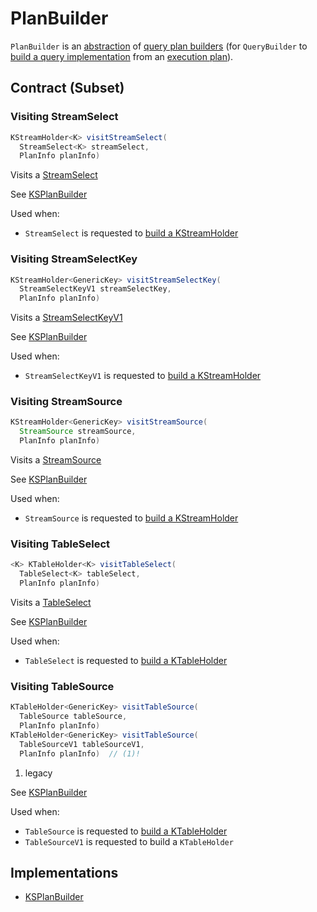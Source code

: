 # PlanBuilder

`PlanBuilder` is an [abstraction](#contract) of [query plan builders](#implementations) (for `QueryBuilder` to [build a query implementation](QueryBuilder.md#buildQueryImplementation) from an [execution plan](ExecutionStep.md#build)).

## Contract (Subset)

### <span id="visitStreamSelect"> Visiting StreamSelect

```java
KStreamHolder<K> visitStreamSelect(
  StreamSelect<K> streamSelect,
  PlanInfo planInfo)
```

Visits a [StreamSelect](StreamSelect.md)

See [KSPlanBuilder](KSPlanBuilder.md#visitStreamSelect)

Used when:

* `StreamSelect` is requested to [build a KStreamHolder](StreamSelect.md#build)

### <span id="visitStreamSelectKey"> Visiting StreamSelectKey

```java
KStreamHolder<GenericKey> visitStreamSelectKey(
  StreamSelectKeyV1 streamSelectKey,
  PlanInfo planInfo)
```

Visits a [StreamSelectKeyV1](StreamSelectKeyV1.md)

See [KSPlanBuilder](KSPlanBuilder.md#visitStreamSelectKey)

Used when:

* `StreamSelectKeyV1` is requested to [build a KStreamHolder](StreamSelectKeyV1.md#build)

### <span id="visitStreamSource"> Visiting StreamSource

```java
KStreamHolder<GenericKey> visitStreamSource(
  StreamSource streamSource,
  PlanInfo planInfo)
```

Visits a [StreamSource](StreamSource.md)

See [KSPlanBuilder](KSPlanBuilder.md#visitStreamSource)

Used when:

* `StreamSource` is requested to [build a KStreamHolder](StreamSource.md#build)

### <span id="visitTableSelect"> Visiting TableSelect

```java
<K> KTableHolder<K> visitTableSelect(
  TableSelect<K> tableSelect,
  PlanInfo planInfo)
```

Visits a [TableSelect](TableSelect.md)

See [KSPlanBuilder](KSPlanBuilder.md#visitTableSelect)

Used when:

* `TableSelect` is requested to [build a KTableHolder](TableSelect.md#build)

### <span id="visitTableSource"> Visiting TableSource

```java
KTableHolder<GenericKey> visitTableSource(
  TableSource tableSource,
  PlanInfo planInfo)
KTableHolder<GenericKey> visitTableSource(
  TableSourceV1 tableSourceV1,
  PlanInfo planInfo)  // (1)!
```

1. legacy

See [KSPlanBuilder](KSPlanBuilder.md#visitTableSource)

Used when:

* `TableSource` is requested to [build a KTableHolder](TableSource.md#build)
* `TableSourceV1` is requested to build a `KTableHolder`

## Implementations

* [KSPlanBuilder](KSPlanBuilder.md)
